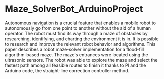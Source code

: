 # Maze_SolverBot_ArduinoProject
Autonomous navigation is a crucial feature that enables a mobile robot to autonomously go from one point to another without the aid of a human operator. The robot must find its way through a maze of obstacles by researching, identifying, and charting the environment it is in. It is possible to research and improve the relevant robot behavior and algorithms. This paper describes a robot maze-solver implementation for a flood-fill algorithm-based maze. The maze's entrances were located using the ultrasonic sensors. The robot was able to explore the maze and select the fastest path among all feasible routes to finish it thanks to PI and the Arduino code, the straight-line correction controller method.
